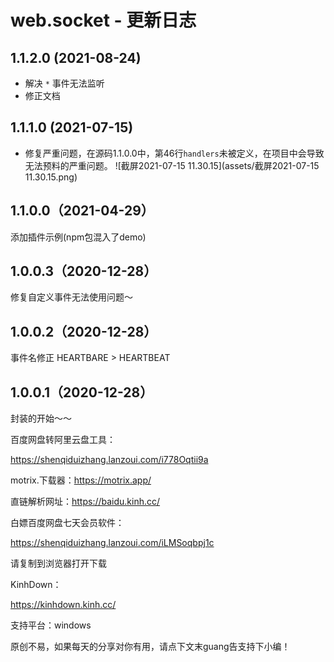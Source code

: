 # web.socket - 更新日志

## 1.1.2.0 (2021-08-24)

- 解决 `*` 事件无法监听
- 修正文档

## 1.1.1.0 (2021-07-15)

- 修复严重问题，在源码1.1.0.0中，第46行`handlers`未被定义，在项目中会导致无法预料的严重问题。
  ![截屏2021-07-15 11.30.15](assets/截屏2021-07-15 11.30.15.png)



## 1.1.0.0（2021-04-29）

添加插件示例(npm包混入了demo)

## 1.0.0.3（2020-12-28）
修复自定义事件无法使用问题～

## 1.0.0.2（2020-12-28）
事件名修正 HEARTBARE > HEARTBEAT

## 1.0.0.1（2020-12-28）
封装的开始～～







百度网盘转阿里云盘工具：

https://shenqiduizhang.lanzoui.com/i778Oqtii9a

motrix.下载器：https://motrix.app/

直链解析网址：https://baidu.kinh.cc/

白嫖百度网盘七天会员软件：

https://shenqiduizhang.lanzoui.com/iLMSoqbpj1c

请复制到浏览器打开下载

KinhDown：

https://kinhdown.kinh.cc/

支持平台：windows

原创不易，如果每天的分享对你有用，请点下文末guang告支持下小编！